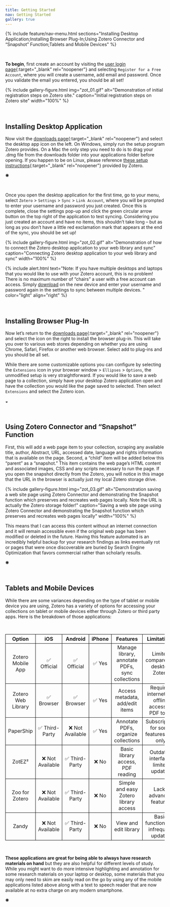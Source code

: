 ```yaml
---
title: Getting Started
nav: Getting Started
gallery: true
---
```


{% include feature/nav-menu.html sections="Installing Desktop Application;Installing Browser Plug-In;Using Zotero Connector and “Snapshot” Function;Tablets and Mobile Devices" %}

<br>

**To begin**, first create an account by visiting the [user login page](https://www.zotero.org/user/login/){:target="_blank" rel="noopener"} and selecting `Register for a Free Account`, where you will create a username, add email and password. Once you validate the email you entered, you should be all set!

{% include gallery-figure.html img="zot_01.gif" alt="Demonstration of initial registration steps on Zotero site." caption="Initial registration steps on Zotero site" width="100%" %}

<br>

## Installing Desktop Application

Now visit the [downloads page](https://www.zotero.org/download/){:target="_blank" rel="noopener"} and select the desktop app icon on the left. On Windows, simply run the setup program Zotero provides. On a Mac the only step you need to do is to drag your .dmg file from the downloads folder into your applications folder before opening. If you happen to be on Linux, please reference [these setup instructions](https://www.zotero.org/support/installation){:target="_blank" rel="noopener"} provided by Zotero. 

<div class="symbol-container">
    <p class="symbol">&#10042;</p>
</div>

<br>

Once you open the desktop application for the first time, go to your menu, select `Zotero` > `Settings` > `Sync` > `Link Account`, where you will be prompted to enter your username and password you just created. Once this is complete, close the settings pop-up and click the green circular arrow button on the top right of the application to test syncing. Considering you just created an account and have no items, this shouldn’t take long – but as long as you don’t have a little red exclamation mark that appears at the end of the sync, you should be set up!

{% include gallery-figure.html img="zot_02.gif" alt="Demonstration of how to connect the Zotero desktop application to your web library and sync" caption="Connecting Zotero desktop application to your web library and sync" width="100%" %}

{% include alert.html text="Note: If you have multiple desktops and laptops that you would like to use with your Zotero account, this is no problem! There is no maximum number of “chairs” a user with a free account can access. Simply [download](https://www.zotero.org/download/) on the new device and enter your username and password again in the settings to sync between multiple devices. " color="light" align="right" %}

<br>

## Installing Browser Plug-In

Now let’s return to the [downloads page](https://www.zotero.org/download/){:target="_blank" rel="noopener"} and select the icon on the right to install the browser plug-in. This will take you over to various web stores depending on whether you are using Chrome, Safari, Firefox or another web browser. Select add to plug-ins and you should be all set.

While there are some customizable options you can configure by selecting the `Extensions` icon in your browser window > `Ellipses` > `Options`, the unmodified setup is very straightforward. If you would like to save a web page to a collection, simply have your desktop Zotero application open and have the collection you would like the page saved to selected. Then select `Extensions` and select the Zotero icon. 

<div class="symbol-container">
    <p class="symbol">&#9682;</p>
</div>

<br>

## Using Zotero Connector and “Snapshot” Function

First, this will add a web page item to your collection, scraping any available title, author, Abstract, URL, accessed date, language and rights information that is available on the page.  Second, a “child” item will be added below this “parent” as a “snapshot.” This item contains the web page’s HTML content and associated images, CSS and any scripts necessary to run the page. If you open the snapshot directly from the Zotero, you will notice in this image that the URL in the browser is actually just my local Zotero storage drive. 

{% include gallery-figure.html img="zot_03.gif" alt="Demonstration saving a web site page using Zotero Connector and demonstrating the Snapshot function which preserves and recreates web pages locally. Note the URL is actually the Zotero storage folder!" caption="Saving a web site page using Zotero Connector and demonstrating the Snapshot function which preserves and recreates web pages locally" width="100%" %}

This means that I can access this content without an internet connection and it will remain accessible even if the original web page has been modified or deleted in the future. Having this feature automated is an incredibly helpful backup for your research findings as links eventually rot or pages that were once discoverable are buried by Search Engine Optimization that favors commercial rather than scholarly results. 

<div class="symbol-container">
    <p class="symbol">&#10042;</p>
</div>

<br>

## Tablets and Mobile Devices

While there are some variances depending on the type of tablet or mobile device you are using, Zotero has a variety of options for accessing your collections on tablet or mobile devices either through Zotero or third party apps. Here is the breakdown of those applications:

<br>


<table style="width:100%; border-collapse:collapse; text-align:center;">
  <tr>
    <th style="border:1px solid black;">Option</th>
    <th style="border:1px solid black;">iOS</th>
    <th style="border:1px solid black;">Android</th>
    <th style="border:1px solid black;">iPhone</th>
    <th style="border:1px solid black;">Features</th>
    <th style="border:1px solid black;">Limitations</th>
    <th style="border:1px solid black;">Links</th>
  </tr>
  <tr>
    <td style="border:1px solid black;">Zotero Mobile App</td>
    <td style="border:1px solid black;">✅ Official</td>
    <td style="border:1px solid black;">✅ Official</td>
    <td style="border:1px solid black;">✅ Yes</td>
    <td style="border:1px solid black;">Manage library, annotate PDFs, sync collections</td>
    <td style="border:1px solid black;">Limited compared to desktop Zotero</td>
    <td style="border:1px solid black;">
      <a href="https://apps.apple.com/app/zotero/id1513554812" target="_blank" rel="noopener">iOS</a> / 
      <a href="https://play.google.com/store/apps/details?id=org.zotero.android" target="_blank" rel="noopener">Android</a>
    </td>
  </tr>
  <tr>
    <td style="border:1px solid black;">Zotero Web Library</td>
    <td style="border:1px solid black;">✅ Browser</td>
    <td style="border:1px solid black;">✅ Browser</td>
    <td style="border:1px solid black;">✅ Yes</td>
    <td style="border:1px solid black;">Access metadata, add/edit items</td>
    <td style="border:1px solid black;">Requires internet, no offline access or PDF tools</td>
    <td style="border:1px solid black;">
      <a href="https://www.zotero.org/" target="_blank" rel="noopener">Web Access</a>
    </td>
  </tr>
  <tr>
    <td style="border:1px solid black;">PaperShip</td>
    <td style="border:1px solid black;">✅ Third-Party</td>
    <td style="border:1px solid black;">❌ Not Available</td>
    <td style="border:1px solid black;">✅ Yes</td>
    <td style="border:1px solid black;">Annotate PDFs, organize collections</td>
    <td style="border:1px solid black;">Subscription for some features, iOS only</td>
    <td style="border:1px solid black;">
      <a href="https://www.papershipapp.com/" target="_blank" rel="noopener">iOS</a>
    </td>
  </tr>
  <tr>
    <td style="border:1px solid black;">ZotEZ²</td>
    <td style="border:1px solid black;">❌ Not Available</td>
    <td style="border:1px solid black;">✅ Third-Party</td>
    <td style="border:1px solid black;">❌ No</td>
    <td style="border:1px solid black;">Basic library access, PDF reading</td>
    <td style="border:1px solid black;">Outdated interface, limited updates</td>
    <td style="border:1px solid black;">
      <a href="https://play.google.com/store/apps/details?id=net.ezbio.zotez2&hl=en_US" target="_blank" rel="noopener">Android</a>
    </td>
  </tr>
  <tr>
    <td style="border:1px solid black;">Zoo for Zotero</td>
    <td style="border:1px solid black;">❌ Not Available</td>
    <td style="border:1px solid black;">✅ Third-Party</td>
    <td style="border:1px solid black;">❌ No</td>
    <td style="border:1px solid black;">Simple and easy Zotero library access</td>
    <td style="border:1px solid black;">Lacks advanced features</td>
    <td style="border:1px solid black;">
      <a href="https://play.google.com/store/apps/details?id=com.mickstarify.zooforzotero&hl=en_US" target="_blank" rel="noopener">Android</a>
    </td>
  </tr>
  <tr>
    <td style="border:1px solid black;">Zandy</td>
    <td style="border:1px solid black;">❌ Not Available</td>
    <td style="border:1px solid black;">✅ Third-Party</td>
    <td style="border:1px solid black;">❌ No</td>
    <td style="border:1px solid black;">View and edit library</td>
    <td style="border:1px solid black;">Basic functionality, infrequent updates</td>
    <td style="border:1px solid black;">
      <a href="https://github.com/avram/zandy" target="_blank" rel="noopener">Android</a>
    </td>
  </tr>
</table>


<br>

**These applications are great for being able to always have research materials on hand** but they are also helpful for different levels of study. While you might want to do more intensive highlighting and annotation for some research materials on your laptop or desktop, some materials that you may only need to skim are easily read on the go by using any of the mobile applications listed above along with a text to speech reader that are now available at no extra charge on any modern smartphone.

<div class="symbol-container">
    <p class="symbol">&#10042;</p>
</div>

<br>

